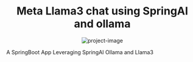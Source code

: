 <h1 align="center" id="title">Meta Llama3 chat using SpringAI and ollama</h1>

<p align="center"><img src="https://socialify.git.ci/Asirwad/Meta-LLaMA2-with-SpringAI/image?font=Raleway&amp;language=1&amp;name=1&amp;owner=1&amp;theme=Auto" alt="project-image"></p>

<p id="description">A SpringBoot App Leveraging SpringAI Ollama and Llama3</p>

